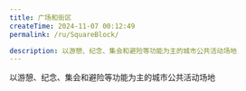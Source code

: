 ```yaml
---
title: 广场和街区
createTime: 2024-11-07 00:12:49
permalink: /ru/SquareBlock/

description: 以游憩、纪念、集会和避险等功能为主的城市公共活动场地
---
```


以游憩、纪念、集会和避险等功能为主的城市公共活动场地